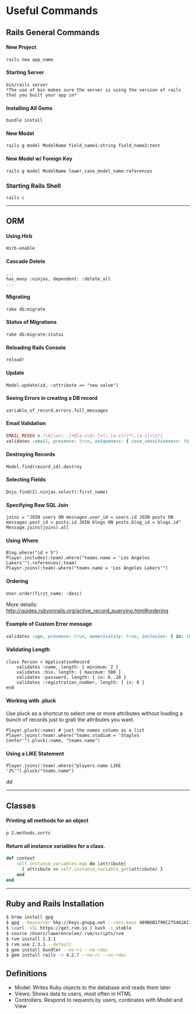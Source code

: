 # Useful Commands

## Rails General Commands

#### New Project
    rails new app_name

#### Starting Server
    bin/rails server
    *The use of bin makes sure the server is using the version of rails that you built your app in*`

#### Installing All Gems
    bundle install

#### New Model
    rails g model ModelName field_name1:string field_name2:text

#### New Model w/ Foreign Key
    rails g model ModelName lower_case_model_name:references

### Starting Rails Shell
    rails c

***
## ORM

#### Using Hirb
    Hirb-enable

#### Cascade Delete
    ...
    has_many :ninjas, dependent: :delete_all
    ...

#### Migrating
    rake db:migrate

#### Status of Migrations
    rake db:migrate:status

#### Reloading Rails Console
    reload!

#### Update
    Model.update(id, :attribute => "new value")

#### Seeing Errors in creating a DB record
    variable_of_record.errors.full_messages

#### Email Validation
```ruby
EMAIL_REGEX = /\A[\w+\-.]+@[a-z\d\-]+(\.[a-z]+)*\.[a-z]+\z/i
validates :email, presence: true, uniqueness: { case_sensitiveness: false }, format: { with: EMAIL_REGEX }
```

#### Destroying Records
    Model.find(record_id).destroy

#### Selecting Fields 
    Dojo.find(2).ninjas.select(:first_name)

#### Specifying Raw SQL Join
    joins = "JOIN users ON messages.user_id = users.id JOIN posts ON messages.post_id = posts.id JOIN blogs ON posts.blog_id = blogs.id"
    Message.joins(joins).all

#### Using Where
    Blog.where("id < 5")
    Player.includes(:team).where("teams.name = 'Los Angeles Lakers'").references(:team)
    Player.joins(:team).where("teams.name = 'Los Angeles Lakers'")

#### Ordering 
    User.order(first_name: :desc)
More details: http://guides.rubyonrails.org/active_record_querying.html#ordering

#### Example of Custom Error message
```ruby
validates :age, presence: true, numericality: true, inclusion: { in: 10..150, message: "must be between 10-150" }
```

#### Validating Length
    class Person < ApplicationRecord
        validates :name, length: { minimum: 2 }
        validates :bio, length: { maximum: 500 }
        validates :password, length: { in: 6..20 }
        validates :registration_number, length: { is: 6 }
    end

#### Working with .pluck 
Use pluck as a shortcut to select one or more attributes without loading a bunch of records just to grab the attributes you want.

    Player.pluck(:name) # just the names column as a list
    Player.joins(:team).where("teams.stadium = 'Staples Center'").pluck(:name, "teams.name")

#### Using a LIKE Statement
    Player.joins(:team).where("players.name LIKE 'Z%'").pluck("teams.name")
dd
***
## Classes

#### Printing all methods for an object
    p 2.methods.sorts

#### Return all instance variables for a class.
```ruby
def context
    self.instance_variables.map do |attribute|
      { attribute => self.instance_variable_get(attribute) }
    end
end
```

***
## Ruby and Rails Installation
```bash
$ brew install gpg
$ gpg --keyserver hkp://keys.gnupg.net --recv-keys 409B6B1796C275462A1703113804BB82D39DC0E3
$ \curl -sSL https://get.rvm.io | bash -s stable
$ source /Users/lawerencelee/.rvm/scripts/rvm
$ rvm install 2.3.1
$ rvm use 2.3.1 --default
$ gem install bundler --no-ri --no-rdoc
$ gem install rails -v 4.2.7 --no-ri --no-rdoc
```

## Definitions

* Model: Writes Ruby objects to the database and reads them later
* Views: Shows data to users, most often in HTML
* Controllers: Respond to requests by users, cordinates with Model and View
